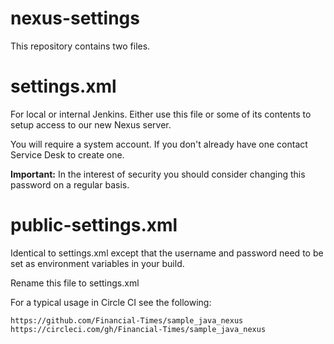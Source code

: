 # nexus-settings

This repository contains two files.

settings.xml
============

For local or internal Jenkins.  Either use this file or some of its contents to setup access to our new Nexus server.

You will require a system account.  If you don't already have one contact Service Desk to create one.

**Important:** In the interest of security you should consider changing this password on a regular basis.

public-settings.xml
===================

Identical to settings.xml except that the username and password need to be set as environment variables in your build. 

Rename this file to settings.xml

For a typical usage in Circle CI see the following:

	https://github.com/Financial-Times/sample_java_nexus 
	https://circleci.com/gh/Financial-Times/sample_java_nexus 

